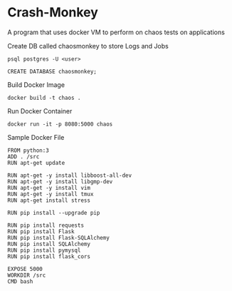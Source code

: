 # Crash-Monkey
A program that uses docker VM to perform on chaos tests on applications

Create DB called chaosmonkey to store Logs and Jobs
```
psql postgres -U <user>
```
```
CREATE DATABASE chaosmonkey;
```
Build Docker Image
```
docker build -t chaos .
```
Run Docker Container
```
docker run -it -p 8080:5000 chaos 
```
Sample Docker File
```
FROM python:3
ADD . /src
RUN apt-get update

RUN apt-get -y install libboost-all-dev
RUN apt-get -y install libgmp-dev
RUN apt-get -y install vim
RUN apt-get -y install tmux 
RUN apt-get install stress

RUN pip install --upgrade pip

RUN pip install requests
RUN pip install Flask
RUN pip install Flask-SQLAlchemy
RUN pip install SQLAlchemy
RUN pip install pymysql
RUN pip install flask_cors

EXPOSE 5000
WORKDIR /src
CMD bash
```
